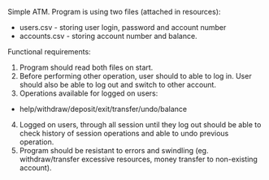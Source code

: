 Simple ATM.
Program is using two files (attached in resources):
- users.csv - storing user login, password and account number
- accounts.csv - storing account number and balance.

Functional requirements:
1. Program should read both files on start.
2. Before performing other operation, user should to able to log in. User should also
be able to log out and switch to other account.
3. Operations available for logged on users:
- help/withdraw/deposit/exit/transfer/undo/balance
4. Logged on users, through all session until they log out should be able to check 
history of session operations and able to undo previous operation.
5. Program should be resistant to errors and swindling (eg. withdraw/transfer excessive resources, 
money transfer to non-existing account).
